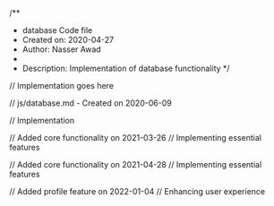 /**
 * database Code file
 * Created on: 2020-04-27
 * Author: Nasser Awad
 *
 * Description: Implementation of database functionality
 */
 
// Implementation goes here

// js/database.md - Created on 2020-06-09

// Implementation

// Added core functionality on 2021-03-26
// Implementing essential features

// Added core functionality on 2021-04-28
// Implementing essential features

// Added profile feature on 2022-01-04
// Enhancing user experience
